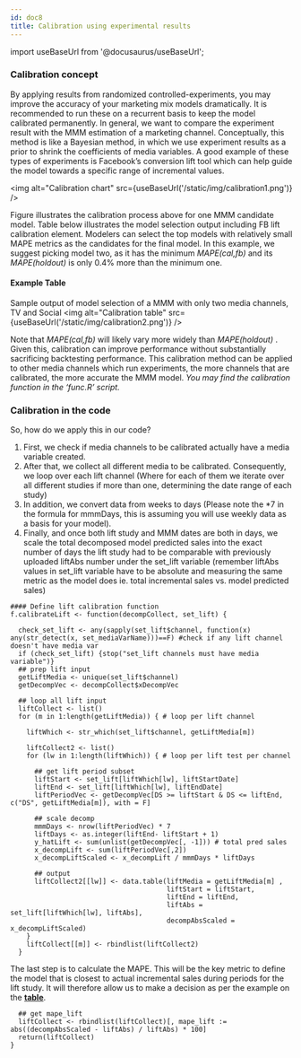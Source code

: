 ```yaml
---
id: doc8
title: Calibration using experimental results
---
```

import useBaseUrl from '@docusaurus/useBaseUrl';

### Calibration concept
By applying results from randomized controlled-experiments, you may improve the accuracy of your marketing mix models dramatically. It is recommended to run these on a recurrent basis to keep the model calibrated permanently. In general, we want to compare the experiment result with the MMM estimation of a marketing channel. Conceptually, this method is like a Bayesian method, in which we use experiment results as a prior to shrink the coefficients of media variables. A good example of these types of experiments is Facebook’s conversion lift tool which can help guide the model towards a specific range of incremental values.

<img alt="Calibration chart" src={useBaseUrl('/static/img/calibration1.png')} />


Figure illustrates the calibration process above for one MMM candidate model. 
Table below illustrates the model selection output including FB lift calibration element. Modelers can select the top models with relatively small MAPE metrics as the candidates for the final model. In this example, we suggest picking model two, as it has the minimum <em>MAPE(cal,fb)</em> and its <em>MAPE(holdout)</em> is only 0.4% more than the minimum one.

#### Example Table 
Sample output of model selection of a MMM with only two media channels, TV and Social
<img alt="Calibration table" src={useBaseUrl('/static/img/calibration2.png')} />

Note that <em>MAPE(cal,fb)</em> will likely vary more widely than <em>MAPE(holdout)</em> . Given this, calibration can improve performance without substantially sacrificing backtesting performance. 
This calibration method can be applied to other media channels which run experiments, the more channels that are calibrated, the more accurate the MMM model. <em>You may find the calibration function in the ‘func.R’ script.</em> 

### Calibration in the code

So, how do we apply this in our code?

1. First, we check if media channels to be calibrated actually have a media variable created. 
2. After that, we collect all different media to be calibrated. Consequently, we loop over each lift channel (Where for each of them we iterate over all different studies if more than one, determining the date range of each study) 
3. In addition, we convert data from weeks to days (Please note the *7 in the formula for mmmDays, this is assuming you will use weekly data as a basis for your model). 
4. Finally, and once both lift study and MMM dates are both in days, we scale the total decomposed model predicted sales into the exact number of days the lift study had to be comparable with previously uploaded liftAbs number under the set_lift variable (remember liftAbs values in set_lift variable have to be absolute and measuring the same metric as the model does ie. total incremental sales vs. model predicted sales)

```
#### Define lift calibration function
f.calibrateLift <- function(decompCollect, set_lift) {
  
  check_set_lift <- any(sapply(set_lift$channel, function(x) any(str_detect(x, set_mediaVarName)))==F) #check if any lift channel doesn't have media var
  if (check_set_lift) {stop("set_lift channels must have media variable")}
  ## prep lift input  
  getLiftMedia <- unique(set_lift$channel)
  getDecompVec <- decompCollect$xDecompVec
  
  ## loop all lift input
  liftCollect <- list()
  for (m in 1:length(getLiftMedia)) { # loop per lift channel
    
    liftWhich <- str_which(set_lift$channel, getLiftMedia[m])
    
    liftCollect2 <- list()
    for (lw in 1:length(liftWhich)) { # loop per lift test per channel
      
      ## get lift period subset
      liftStart <- set_lift[liftWhich[lw], liftStartDate]
      liftEnd <- set_lift[liftWhich[lw], liftEndDate]
      liftPeriodVec <- getDecompVec[DS >= liftStart & DS <= liftEnd, c("DS", getLiftMedia[m]), with = F]
      
      ## scale decomp
      mmmDays <- nrow(liftPeriodVec) * 7 
      liftDays <- as.integer(liftEnd- liftStart + 1)
      y_hatLift <- sum(unlist(getDecompVec[, -1])) # total pred sales
      x_decompLift <- sum(liftPeriodVec[,2])
      x_decompLiftScaled <- x_decompLift / mmmDays * liftDays
      
      ## output
      liftCollect2[[lw]] <- data.table(liftMedia = getLiftMedia[m] ,
                                       liftStart = liftStart,
                                       liftEnd = liftEnd,
                                       liftAbs = set_lift[liftWhich[lw], liftAbs],
                                       decompAbsScaled = x_decompLiftScaled)
    }
    liftCollect[[m]] <- rbindlist(liftCollect2)
  }
```

The last step is to calculate the MAPE. This will be the key metric to define the model that is closest to actual incremental sales during periods for the lift study. It will therefore allow us to make a decision as per the example on the [**table**](#example-table).
```
  ## get mape_lift
  liftCollect <- rbindlist(liftCollect)[, mape_lift := abs((decompAbsScaled - liftAbs) / liftAbs) * 100]
  return(liftCollect) 
}
```